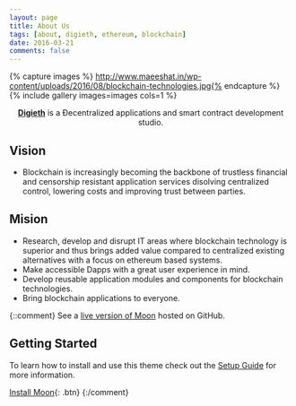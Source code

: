 ```yaml
---
layout: page
title: About Us
tags: [about, digieth, ethereum, blockchain]
date: 2016-03-21
comments: false
---
```


{% capture images %}
  http://www.maeeshat.in/wp-content/uploads/2016/08/blockchain-technologies.jpg{% endcapture %}
{% include gallery images=images cols=1 %}

    
<center><a href="http://digieth.github.io"><b>Digieth</b></a>
is a Đecentralized applications and smart contract development studio.</center>

## Vision
* Blockchain is increasingly becoming the backbone of trustless financial and censorship resistant application services disolving centralized control, lowering costs and improving trust between parties. 


## Mision
* Research, develop and disrupt IT areas where blockchain technology is superior and thus brings added value compared to centralized existing alternatives with a focus on ethereum based systems.
* Make accessible Dapps with a great user experience in mind.
* Develop reusable application modules and components for blockchain technologies.
* Bring blockchain applications to everyone.

{::comment}
See a [live version of Moon](http://taylantatli.github.io/Moon) hosted on GitHub.

## Getting Started

To learn how to install and use this theme check out the [Setup Guide](http://taylantatli.me/Moon/moon-theme/) for more information.
      
[Install Moon](https://github.com/TaylanTatli/Moon){: .btn}
{:/comment}